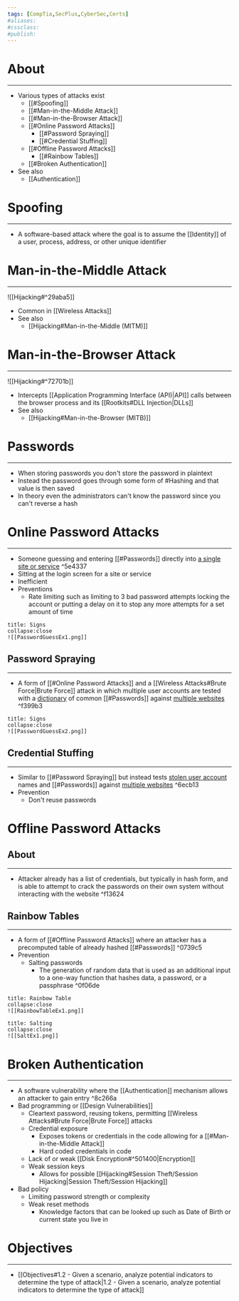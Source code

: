 ```yaml
---
tags: [CompTia,SecPlus,CyberSec,Certs]
#aliases:
#cssclass:
#publish:
---
```


# About
---
- Various types of attacks exist
	- [[#Spoofing]]
	- [[#Man-in-the-Middle Attack]]
	- [[#Man-in-the-Browser Attack]]
	- [[#Online Password Attacks]]
		- [[#Password Spraying]]
		- [[#Credential Stuffing]]
	- [[#Offline Password Attacks]]
		- [[#Rainbow Tables]]
	- [[#Broken Authentication]]
- See also
	- [[Authentication]]

# Spoofing
---
- A software-based attack where the goal is to assume the [[Identity]] of a user, process, address, or other unique identifier

# Man-in-the-Middle Attack
---
![[Hijacking#^29aba5]]
- Common in [[Wireless Attacks]]
- See also
	- [[Hijacking#Man-in-the-Middle (MITM)]]

# Man-in-the-Browser Attack
---
![[Hijacking#^72701b]]
- Intercepts [[Application Programming Interface (API)|API]] calls between the browser process and its [[Rootkits#DLL Injection|DLLs]]
- See also
	- [[Hijacking#Man-in-the-Browser (MITB)]]

# Passwords
---
- When storing passwords you don't store the password in plaintext
- Instead the password goes through some form of #Hashing and that value is then saved
- In theory even the administrators can't know the password since you can't reverse a hash

# Online Password Attacks
---
- Someone guessing and entering [[#Passwords]] directly into <u>a single site or service</u> ^5e4337
- Sitting at the login screen for a site or service
- Inefficient
- Preventions
	- Rate limiting such as limiting to 3 bad password attempts locking the account or putting a delay on it to stop any more attempts for a set amount of time

```ad-example
title: Signs
collapse:close
![[PasswordGuessEx1.png]]
```

## Password Spraying
---
- A form of [[#Online Password Attacks]] and a [[Wireless Attacks#Brute Force|Brute Force]] attack in which multiple user accounts are tested with a <u>dictionary</u> of common [[#Passwords]] against <u>multiple websites</u> ^f399b3

```ad-example
title: Signs
collapse:close
![[PasswordGuessEx2.png]]
```

## Credential Stuffing
---
- Similar to [[#Password Spraying]] but instead tests <u>stolen user account</u> names and [[#Passwords]] against <u>multiple websites</u> ^6ecb13
- Prevention
	- Don't reuse passwords

# Offline Password Attacks

## About
---
- Attacker already has a list of credentials, but typically in hash form, and is able to attempt to crack the passwords on their own system without interacting with the website ^f13624

## Rainbow Tables
---
- A form of [[#Offline Password Attacks]] where an attacker has a precomputed table of already hashed [[#Passwords]] ^0739c5
- Prevention
	- Salting passwords
		- The generation of random data that is used as an additional input to a one-way function that hashes data, a password, or a passphrase ^0f06de

```ad-example
title: Rainbow Table
collapse:close
![[RainbowTableEx1.png]]
```

```ad-example
title: Salting
collapse:close
![[SaltEx1.png]]
```

# Broken Authentication
---
- A software vulnerability where the [[Authentication]] mechanism allows an attacker to gain entry ^8c266a
- Bad programming or [[Design Vulnerabilities]]
	- Cleartext password, reusing tokens, permitting [[Wireless Attacks#Brute Force|Brute Force]] attacks
	- Credential exposure
		- Exposes tokens or credentials in the code allowing for a [[#Man-in-the-Middle Attack]]
		- Hard coded credentials in code
	- Lack of or weak [[Disk Encryption#^501400|Encryption]]
	- Weak session keys
		- Allows for possible [[Hijacking#Session Theft/Session Hijacking|Session Theft/Session Hijacking]]
- Bad policy
	- Limiting password strength or complexity
	- Weak reset methods
		- Knowledge factors that can be looked up such as Date of Birth or current state you live in

# Objectives
---
- [[Objectives#1.2 - Given a scenario, analyze potential indicators to determine the type of attack|1.2 - Given a scenario, analyze potential indicators to determine the type of attack]]